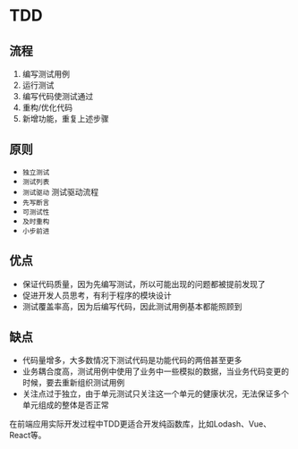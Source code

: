 # TDD

## 流程

1. 编写测试用例
2. 运行测试
3. 编写代码使测试通过
4. 重构/优化代码
5. 新增功能，重复上述步骤

## 原则

- `独立测试`
- `测试列表`
- `测试驱动` 测试驱动流程
- `先写断言`
- `可测试性`
- `及时重构`
- `小步前进`

## 优点

- 保证代码质量，因为先编写测试，所以可能出现的问题都被提前发现了
- 促进开发人员思考，有利于程序的模块设计
- 测试覆盖率高，因为后编写代码，因此测试用例基本都能照顾到

## 缺点

- 代码量增多，大多数情况下测试代码是功能代码的两倍甚至更多
- 业务耦合度高，测试用例中使用了业务中一些模拟的数据，当业务代码变更的时候，要去重新组织测试用例
- 关注点过于独立，由于单元测试只关注这一个单元的健康状况，无法保证多个单元组成的整体是否正常

在前端应用实际开发过程中TDD更适合开发纯函数库，比如Lodash、Vue、React等。
